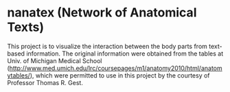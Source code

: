 # nanatex (Network of Anatomical Texts)
This project is to visualize the interaction between the body parts from text-based information.
The original information were obtained from the tables at Univ. of Michigan Medical School (http://www.med.umich.edu/lrc/coursepages/m1/anatomy2010/html/anatomytables/), which were permitted to use in this project by the courtesy of Professor Thomas R. Gest.
